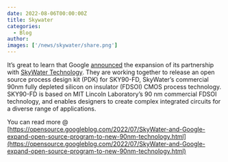 ```yaml
---
date: 2022-08-06T00:00:00Z
title: Skywater
categories:
  - Blog
author: 
images: ['/news/skywater/share.png']
---
```


It’s great to learn that Google [announced](https://www.skywatertechnology.com/skywater-receives-funding-from-dod-partners-with-google-to-facilitate-open-source-design-for-its-new-90-nm-technology-offering/) the expansion of its partnership with [SkyWater Technology](https://www.skywatertechnology.com/). They are working together to release an open source process design kit (PDK) for SKY90-FD, SkyWater’s commercial 90nm fully depleted silicon on insulator (FDSOI) CMOS process technology. SKY90-FD is based on MIT Lincoln Laboratory’s 90 nm commercial FDSOI technology, and enables designers to create complex integrated circuits for a diverse range of applications.

You can read more @ [https://opensource.googleblog.com/2022/07/SkyWater-and-Google-expand-open-source-program-to-new-90nm-technology.html](https://opensource.googleblog.com/2022/07/SkyWater-and-Google-expand-open-source-program-to-new-90nm-technology.html)